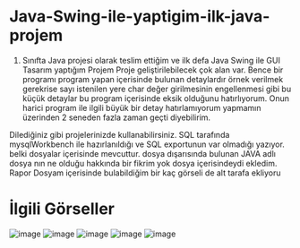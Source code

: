 # Java-Swing-ile-yaptigim-ilk-java-projem
1. Sınıfta Java projesi olarak teslim ettiğim ve ilk defa Java Swing ile GUI Tasarım yaptığım Projem
Proje geliştirilebilecek çok alan var. Bence bir programı program yapan içerisinde bulunan detaylardır örnek verilmek gerekrise sayı istenilen yere char değer girilmesinin engellenmesi gibi bu küçük detaylar bu program içerisinde eksik olduğunu hatırlıyorum. Onun harici program ile ilgili büyük bir detay hatırlamıyorum yapmamın üzerinden 2 seneden fazla zaman geçti diyebilirim.

Dilediğiniz gibi projelerinizde kullanabilirsiniz. 
SQL tarafında mysqlWorkbench ile hazırlanıldığı ve  SQL exportunun var olmadığı yazıyor. belki dosyalar içerisinde mevcuttur. dosya dışarısında bulunan JAVA adlı dosya nın ne olduğu hakkında bir fikrim yok dosya içerisindeydi ekledim.
Rapor Dosyam içerisinde bulabildiğim bir kaç görseli de alt tarafa ekliyoru
# İlgili Görseller

![image](https://github.com/SeymenSurucuu/Java-Swing-ile-yaptigim-ilk-java-projem/assets/131146184/528e5d67-4490-4986-b2a0-26d9242b1071)
![image](https://github.com/SeymenSurucuu/Java-Swing-ile-yaptigim-ilk-java-projem/assets/131146184/f1f2fe44-f6dc-46f4-b38a-b221c8d2b1e7)
![image](https://github.com/SeymenSurucuu/Java-Swing-ile-yaptigim-ilk-java-projem/assets/131146184/e4289019-be3f-4e91-9742-6f9be9267b4d)
![image](https://github.com/SeymenSurucuu/Java-Swing-ile-yaptigim-ilk-java-projem/assets/131146184/7a67c252-bd29-4180-ae79-98d16c7716d1)
![image](https://github.com/SeymenSurucuu/Java-Swing-ile-yaptigim-ilk-java-projem/assets/131146184/bd2790c9-be9a-4bab-a685-daf719fad2b3)
